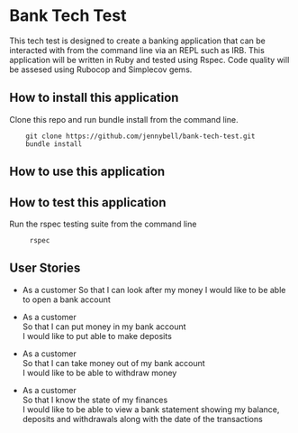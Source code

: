 # Bank Tech Test

This tech test is designed to create a banking application that can be interacted with from the command line via an REPL such as IRB. This application will be written in Ruby and tested using Rspec. Code quality will be assesed using Rubocop and Simplecov gems.

## How to install this application

Clone this repo and run bundle install from the command line.

        git clone https://github.com/jennybell/bank-tech-test.git
        bundle install

 ## How to use this application     

## How to test this application

Run the rspec testing suite from the command line

         rspec

  

## User Stories

- As a customer
  So that I can look after my money
  I would like to be able to open a bank account

- As a customer  
  So that I can put money in my bank account  
  I would like to put able to make deposits  

- As a customer  
  So that I can take money out of my bank account  
  I would like to be able to withdraw money

- As a customer  
  So that I know the state of my finances  
  I would like to be able to view a bank statement showing my balance, deposits and withdrawals along with the date of the transactions